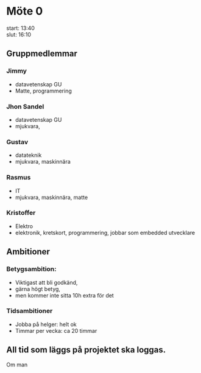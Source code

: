 # Möte 0
start: 13:40 \
slut: 16:10

## Gruppmedlemmar
### Jimmy
* datavetenskap GU
* Matte, programmering

### Jhon Sandel
* datavetenskap GU
* mjukvara, 

### Gustav
* datateknik
* mjukvara, maskinnära

### Rasmus
* IT
* mjukvara, maskinnära, matte

### Kristoffer
* Elektro
* elektronik, kretskort, programmering, jobbar som embedded utvecklare

## Ambitioner 
### Betygsambition: 
* Viktigast att bli godkänd, 
* gärna högt betyg, 
* men kommer inte sitta 10h extra för det
### Tidsambitioner
* Jobba på helger: helt ok
* Timmar per vecka: ca 20 timmar

## All tid som läggs på projektet ska loggas.
Om man 

